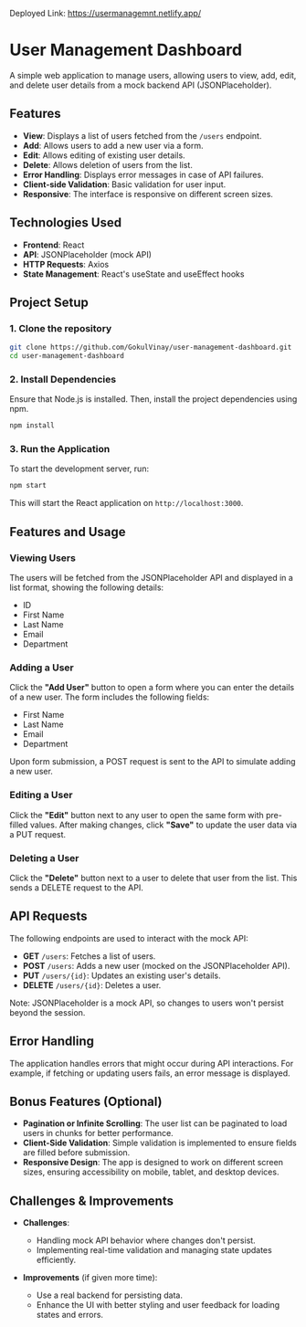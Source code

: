 Deployed Link: https://usermanagemnt.netlify.app/
# User Management Dashboard

A simple web application to manage users, allowing users to view, add, edit, and delete user details from a mock backend API (JSONPlaceholder).

## Features
- **View**: Displays a list of users fetched from the `/users` endpoint.
- **Add**: Allows users to add a new user via a form.
- **Edit**: Allows editing of existing user details.
- **Delete**: Allows deletion of users from the list.
- **Error Handling**: Displays error messages in case of API failures.
- **Client-side Validation**: Basic validation for user input.
- **Responsive**: The interface is responsive on different screen sizes.

## Technologies Used
- **Frontend**: React
- **API**: JSONPlaceholder (mock API)
- **HTTP Requests**: Axios
- **State Management**: React's useState and useEffect hooks

## Project Setup

### 1. Clone the repository
```bash
git clone https://github.com/GokulVinay/user-management-dashboard.git
cd user-management-dashboard
```

### 2. Install Dependencies
Ensure that Node.js is installed. Then, install the project dependencies using npm.

```bash
npm install
```

### 3. Run the Application
To start the development server, run:

```bash
npm start
```

This will start the React application on `http://localhost:3000`.

## Features and Usage

### Viewing Users
The users will be fetched from the JSONPlaceholder API and displayed in a list format, showing the following details:
- ID
- First Name
- Last Name
- Email
- Department

### Adding a User
Click the **"Add User"** button to open a form where you can enter the details of a new user. The form includes the following fields:
- First Name
- Last Name
- Email
- Department

Upon form submission, a POST request is sent to the API to simulate adding a new user.

### Editing a User
Click the **"Edit"** button next to any user to open the same form with pre-filled values. After making changes, click **"Save"** to update the user data via a PUT request.

### Deleting a User
Click the **"Delete"** button next to a user to delete that user from the list. This sends a DELETE request to the API.

## API Requests
The following endpoints are used to interact with the mock API:
- **GET** `/users`: Fetches a list of users.
- **POST** `/users`: Adds a new user (mocked on the JSONPlaceholder API).
- **PUT** `/users/{id}`: Updates an existing user's details.
- **DELETE** `/users/{id}`: Deletes a user.

Note: JSONPlaceholder is a mock API, so changes to users won't persist beyond the session.

## Error Handling
The application handles errors that might occur during API interactions. For example, if fetching or updating users fails, an error message is displayed.

## Bonus Features (Optional)
- **Pagination or Infinite Scrolling**: The user list can be paginated to load users in chunks for better performance.
- **Client-Side Validation**: Simple validation is implemented to ensure fields are filled before submission.
- **Responsive Design**: The app is designed to work on different screen sizes, ensuring accessibility on mobile, tablet, and desktop devices.

## Challenges & Improvements
- **Challenges**:
  - Handling mock API behavior where changes don't persist.
  - Implementing real-time validation and managing state updates efficiently.
  
- **Improvements** (if given more time):
  - Use a real backend for persisting data.
  - Enhance the UI with better styling and user feedback for loading states and errors.
